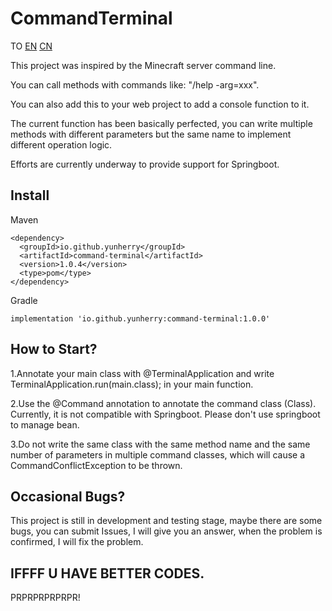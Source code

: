 # CommandTerminal

TO [EN](https://github.com/YunHerry/CommandTerminal/blob/master/README_EN.md) [CN](https://github.com/YunHerry/CommandTerminal/blob/master/README.md)

This project was inspired by the Minecraft server command line.

You can call methods with commands like: "/help -arg=xxx".

You can also add this to your web project to add a console function to it.

The current function has been basically perfected, you can write multiple methods with different parameters but the same name to implement different operation logic.

Efforts are currently underway to provide support for Springboot.


## Install
Maven
```
<dependency>
  <groupId>io.github.yunherry</groupId>
  <artifactId>command-terminal</artifactId>
  <version>1.0.4</version>
  <type>pom</type>
</dependency>
```

Gradle
```
implementation 'io.github.yunherry:command-terminal:1.0.0'
```

## How to Start?

1.Annotate your main class with @TerminalApplication and write TerminalApplication.run(main.class); in your main function.

2.Use the @Command annotation to annotate the command class (Class). Currently, it is not compatible with Springboot. Please don't use springboot to manage bean.

3.Do not write the same class with the same method name and the same number of parameters in multiple command classes, which will cause a CommandConflictException to be thrown.
## Occasional Bugs?
This project is still in development and testing stage, maybe there are some bugs, you can submit Issues, I will give you an answer, when the problem is confirmed, I will fix the problem.
## IFFFF U HAVE BETTER CODES.
PRPRPRPRPRPR!
